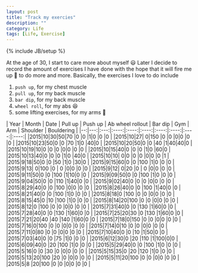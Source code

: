 ```yaml
---
layout: post
title: "Track my exercies"
description: ""
category: Life
tags: [Life, Exercise]
---
```

{% include JB/setup %}

<script type="text/javascript"
 src="http://cdn.mathjax.org/mathjax/latest/MathJax.js?config=TeX-AMS-MML_HTMLorMML">
</script>


At the age of 30, I start to care more about myself :smiley: Later I decide to record the amount of exercises I have done with the hope that it will fire me up :gun: to do more and more. Basically, the exercises I love to do include

1. `push up`, for my chest muscle
1. `pull up`, for my back muscle
1. `bar dip`, for my back muscle
1. `wheel roll`, for my abs :laughing:
1. some lifting exercises, for my arms :muscle:

| Year | Month | Date | Pull up | Push up | Ab wheel rollout | Bar dip | Gym | Arm | Shoulder | Bouldering |
|--:|---:|:---:|:----:|:----:|:----:|:----:|:----:|:----:|:----:|
|2015|10|30|50|70  |0  |0  |1|0 |0 |0 |
|2015|10|27| 0|150 |0  |0  |0|0 |0 |0 |
|2015|10|23|50|0   |0  |70 |1|0 |40|0 |
|2015|10|20|50|0   |0  |40 |1|40|40|0 |
|2015|10|19|10|0   |0  |0  |0|0 |0 |0 |
|2015|10|15|40|0   |0  |0  |1|0 |60|0 |
|2015|10|13|40|0   |0  |0  |1|0 |40|0 |
|2015|10|10| 0|0   |0  |0  |0|0 |0 |1 |
|2015|9|18|50|0   |0  |50  |1|0 |30|0 |
|2015|9|15|60|0   |0  |100 |1|0 |0 |0 |
|2015|9|13| 0|100 |0  |  0 |0|0 |0 |0 |
|2015|9|12| 0|20  |0  |  0 |0|0 |0 |0 |
|2015|9|11|50|0   |0  |100 |1|10|0 |0 |
|2015|9|09|50|0   |0  |100 |1|0 |0 |0 |
|2015|9|04|50|0   |0  |110 |1|40|0 |0 |
|2015|9|02|40|0   |0  |0   |0|0 |0 |0 |
|2015|8|29|40|0   |0  |100 |0|0 |0 |0 |
|2015|8|26|40|0   |0  |100 |1|40|0 |0 |
|2015|8|21|40|0   |0  |100 |1|0 |0 |0 |
|2015|8|18|0 |100 |0  |0   |0|0 |0 |0 |
|2015|8|15|45|0   |10 |100 |1|0 |0 |0 |
|2015|8|14|20|100 |0  |0   |0|0 |0 |0 |
|2015|8|12|0 |100 |0  |0   |0|0 |0 |0 |
|2015|7|31|40|0   |0  |130 |1|60|0 |0 |
|2015|7|28|40|0   |0  |130 |1|60|0 |0 |
|2015|7|25|20|30  |0  |130 |1|60|0 |0 |
|2015|7|21|20|40  |40 |140 |1|60|0 |0 |
|2015|7|18|0|150  |0  |0   |0|0 |0 |0 |
|2015|7|16|0|100  |0  |0   |0|0 |0 |0 |
|2015|7|14|0|10   |0  |0   |0|0 |0 |0 |
|2015|7|11|0|80   |0  |0   |0|0 |0 |0 |
|2015|7|10|40|0   |0  |10  |1|50|0 |0 |
|2015|7|03|40|0   |0  |75  |1|0 |0 |0 |
|2015|6|12|30|0   |20 |110 |1|100|0|0 |
|2015|6|09|40|0   |20 |100 |1|0 |0 |0 |
|2015|5|29|40|0   |0  |100 |1|0 |0 |0 |
|2015|5|16|0 |0   |30 |0   |0|0 |0 |0 |
|2015|5|15|35|0   |20 |120 |1|0 |0 |0 |
|2015|5|13|20|100 |20 |0   |0|0 |0 |0 |
|2015|5|11|20|100 |0  |0   |0|0 |0 |0 |
|2015|5|8 |20|100 |0  |0   |0|0 |0 |0 |


<script src="http://d3js.org/d3.v3.min.js" charset="utf-8"></script>
<script type="text/javascript">
//Width and height
var w = 600;
var h = 300;

//Original data
var dataset = {
    nodes: [
        { name: "Adam" },
        { name: "Bob" },
        { name: "Carrie" },
        { name: "Donovan" },
        { name: "Edward" },
        { name: "Felicity" },
        { name: "George" },
        { name: "Hannah" },
        { name: "Iris" },
        { name: "Jerry" }
    ],
    edges: [
        { source: 0, target: 1 },
        { source: 0, target: 2 },
        { source: 0, target: 3 },
        { source: 0, target: 4 },
        { source: 1, target: 5 },
        { source: 2, target: 5 },
        { source: 2, target: 5 },
        { source: 3, target: 4 },
        { source: 5, target: 8 },
        { source: 5, target: 9 },
        { source: 6, target: 7 },
        { source: 7, target: 8 },
        { source: 8, target: 9 }
    ]
};

//Initialize a default force layout, using the nodes and edges in dataset
var force = d3.layout.force()
                     .nodes(dataset.nodes)
                     .links(dataset.edges)
                     .size([w, h])
                     .linkDistance([50])
                     .charge([-100])
                     .start();

var colors = d3.scale.category10();

//Create SVG element
var svg = d3.select("example1")
            .append("svg")
            .attr("width", w)
            .attr("height", h);

//Create edges as lines
var edges = svg.selectAll("line")
    .data(dataset.edges)
    .enter()
    .append("line")
    .style("stroke", "#ccc")
    .style("stroke-width", 1);

//Create nodes as circles
var nodes = svg.selectAll("circle")
    .data(dataset.nodes)
    .enter()
    .append("circle")
    .attr("r", 10)
    .style("fill", function(d, i) {
        return colors(i);
    })
    .call(force.drag);

//Every time the simulation "ticks", this will be called
force.on("tick", function() {

    edges.attr("x1", function(d) { return d.source.x; })
         .attr("y1", function(d) { return d.source.y; })
         .attr("x2", function(d) { return d.target.x; })
         .attr("y2", function(d) { return d.target.y; });

    nodes.attr("cx", function(d) { return d.x; })
         .attr("cy", function(d) { return d.y; });

});

</script>








